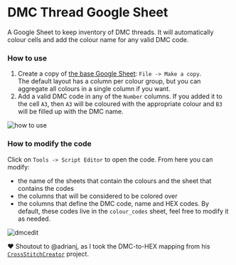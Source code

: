 # DMC Thread Google Sheet
A Google Sheet to keep inventory of DMC threads. It will automatically colour cells and add the colour name for any valid DMC code.

### How to use
1. Create a copy of [the base Google Sheet](https://docs.google.com/spreadsheets/d/11LGlq5iOEaUjL3uIchl868p0G1mrW2Gz5RfZK5EjYhM/edit?usp=sharing): `File -> Make a copy`.  
  The default layout has a column per colour group, but you can aggregate all colours in a single column if you want.
2. Add a valid DMC code in any of the `Number` columns. If you added it to the cell `A3`, then `A3` will be coloured with the appropriate colour and `B3` will be filled up with the DMC name.

![how to use](https://user-images.githubusercontent.com/17187770/103323734-50c6ba80-4a12-11eb-9d9d-156752b7926c.gif)

### How to modify the code
Click on `Tools -> Script Editor` to open the code. From here you can modify:
- the name of the sheets that contain the colours and the sheet that contains the codes
- the columns that will be considered to be colored over
- the columns that define the DMC code, name and HEX codes. By default, these codes live in the `colour_codes` sheet, feel free to modify it as needed.

![dmcedit](https://user-images.githubusercontent.com/17187770/103323846-af8c3400-4a12-11eb-9b95-2b3fcd671d19.gif)


♥️ Shoutout to @adrianj, as I took the DMC-to-HEX mapping from his [`CrossStitchCreator`](https://github.com/adrianj/CrossStitchCreator/blob/master/CrossStitchCreator/Resources/DMC%20Cotton%20Floss%20converted%20to%20RGB%20Values.csv) project.

